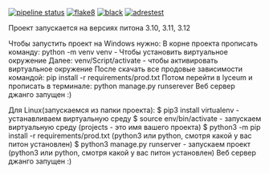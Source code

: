[![pipeline status](https://gitlab.crja72.ru/django/2024/spring/course/students/199562-sav1ngeorgiy-course-1112/badges/main/pipeline.svg)](https://gitlab.crja72.ru/django/2024/spring/course/students/199562-sav1ngeorgiy-course-1112/-/commits/main)
[![flake8](https://img.shields.io/badge/flake8-passed-green?labelColor=gray&style=flat)](https://gitlab.crja72.ru/django/2024/spring/course/students/199562-sav1ngeorgiy-course-1112/-/commits/main)
[![black](https://img.shields.io/badge/black-passed-green?labelColor=gray&style=flat)](https://gitlab.crja72.ru/django/2024/spring/course/students/199562-sav1ngeorgiy-course-1112/-/commits/main)
[![adrestest](https://img.shields.io/badge/adrestest-passed-green?labelColor=gray&style=flat)](https://gitlab.crja72.ru/django/2024/spring/course/students/199562-sav1ngeorgiy-course-1112/-/commits/main)


Проект запускается на версиях питона 3.10, 3.11, 3.12

Чтобы запустить проект на Windows нужно:
В корне проекта прописать команду:
python -m venv venv - Чтобы установить виртуальное окружение
Далее:
venv/Script/activate - чтобы активировать виртуальное окружение
После скачать все продовые зависимости командой:
pip install -r requirements/prod.txt
Потом перейти в lyceum и прописать в терминале:
python manage.py runserever
Веб сервер джанго запущен :)

Для Linux(запускаемся из папки проекта):
$ pip3 install virtualenv - устанавливаем виртуальную среду
$ source env/bin/activate - запускаем виртуальную среду
(projects - это имя вашего проекта)
$ python3 -m pip install -r requirements/prod.txt
(python3 или python, смотря какой у вас питон установлен)
$ python3 manage.py runserver - запускаем проект
(python3 или python, смотря какой у вас питон установлен)
Веб сервер джанго запущен :)
